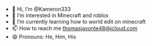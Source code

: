- 👋 Hi, I’m @Kameron333
- 👀 I’m interested in Minecraft and roblox
- 🌱 I’m currently learning how to world edit on minecraft
- 📫 How to reach me thomasjavonte48@icloud.com
- 😄 Pronouns: He, Him, His

<!---
Kameron333/Kameron333 is a ✨ special ✨ repository because its `README.md` (this file) appears on your GitHub profile.
You can click the Preview link to take a look at your changes.
--->
